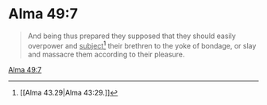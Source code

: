 # Alma 49:7

> And being thus prepared they supposed that they should easily overpower and <u>subject</u>[^a] their brethren to the yoke of bondage, or slay and massacre them according to their pleasure.

[Alma 49:7](https://www.churchofjesuschrist.org/study/scriptures/bofm/alma/49?lang=eng&id=p7#p7)


[^a]: [[Alma 43.29|Alma 43:29.]]

